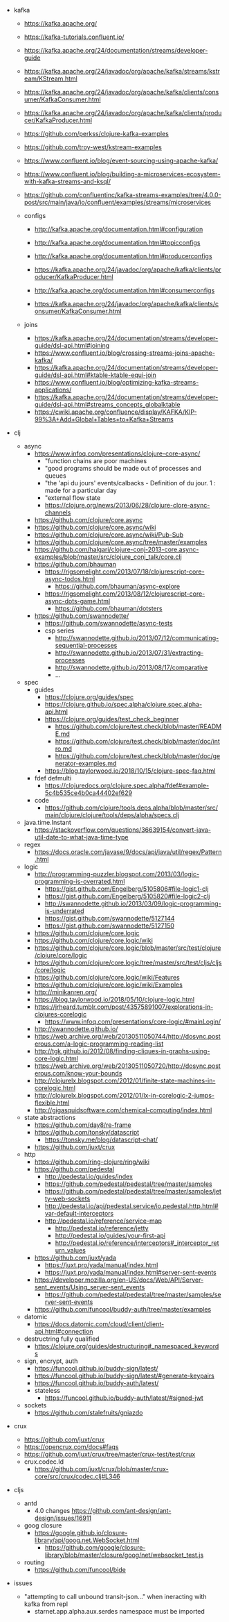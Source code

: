 - kafka
  - https://kafka.apache.org/
  - https://kafka-tutorials.confluent.io/
  - https://kafka.apache.org/24/documentation/streams/developer-guide

  - https://kafka.apache.org/24/javadoc/org/apache/kafka/streams/kstream/KStream.html
  - https://kafka.apache.org/24/javadoc/org/apache/kafka/clients/consumer/KafkaConsumer.html
  - https://kafka.apache.org/24/javadoc/org/apache/kafka/clients/producer/KafkaProducer.html

  - https://github.com/perkss/clojure-kafka-examples
  - https://github.com/troy-west/kstream-examples

  - https://www.confluent.io/blog/event-sourcing-using-apache-kafka/
  - https://www.confluent.io/blog/building-a-microservices-ecosystem-with-kafka-streams-and-ksql/
  - https://github.com/confluentinc/kafka-streams-examples/tree/4.0.0-post/src/main/java/io/confluent/examples/streams/microservices
  - configs
    - http://kafka.apache.org/documentation.html#configuration
    - http://kafka.apache.org/documentation.html#topicconfigs

    - http://kafka.apache.org/documentation.html#producerconfigs
    - https://kafka.apache.org/24/javadoc/org/apache/kafka/clients/producer/KafkaProducer.html

    - http://kafka.apache.org/documentation.html#consumerconfigs
    - https://kafka.apache.org/24/javadoc/org/apache/kafka/clients/consumer/KafkaConsumer.html
  - joins
    - https://kafka.apache.org/24/documentation/streams/developer-guide/dsl-api.html#joining
    - https://www.confluent.io/blog/crossing-streams-joins-apache-kafka/
    - https://kafka.apache.org/24/documentation/streams/developer-guide/dsl-api.html#ktable-ktable-equi-join
    - https://www.confluent.io/blog/optimizing-kafka-streams-applications/
    - https://kafka.apache.org/24/documentation/streams/developer-guide/dsl-api.html#streams_concepts_globalktable
    - https://cwiki.apache.org/confluence/display/KAFKA/KIP-99%3A+Add+Global+Tables+to+Kafka+Streams

- clj
  - async
    - https://www.infoq.com/presentations/clojure-core-async/
      - "function chains are poor machines
      - "good programs should be made out of processes and queues
      - "the 'api du jours' events/calbacks - Definition of du jour. 1 : made for a particular day
      - "external flow state
      - https://clojure.org/news/2013/06/28/clojure-clore-async-channels
    - https://github.com/clojure/core.async
    - https://github.com/clojure/core.async/wiki
    - https://github.com/clojure/core.async/wiki/Pub-Sub
    - https://github.com/clojure/core.async/tree/master/examples
    - https://github.com/halgari/clojure-conj-2013-core.async-examples/blob/master/src/clojure_conj_talk/core.clj
    - https://github.com/bhauman
      - https://rigsomelight.com/2013/07/18/clojurescript-core-async-todos.html
        - https://github.com/bhauman/async-explore
      - https://rigsomelight.com/2013/08/12/clojurescript-core-async-dots-game.html  
        - https://github.com/bhauman/dotsters
    - https://github.com/swannodette/
      - https://github.com/swannodette/async-tests
      - csp series
        - http://swannodette.github.io/2013/07/12/communicating-sequential-processes
        - http://swannodette.github.io/2013/07/31/extracting-processes
        - http://swannodette.github.io/2013/08/17/comparative
        - ...
  - spec
    - guides
      - https://clojure.org/guides/spec
      - https://clojure.github.io/spec.alpha/clojure.spec.alpha-api.html
      - https://clojure.org/guides/test_check_beginner
        - https://github.com/clojure/test.check/blob/master/README.md
        - https://github.com/clojure/test.check/blob/master/doc/intro.md
        - https://github.com/clojure/test.check/blob/master/doc/generator-examples.md
      - https://blog.taylorwood.io/2018/10/15/clojure-spec-faq.html
    - fdef defmulti
      - https://clojuredocs.org/clojure.spec.alpha/fdef#example-5c4b535ce4b0ca44402ef629
    - code
      - https://github.com/clojure/tools.deps.alpha/blob/master/src/main/clojure/clojure/tools/deps/alpha/specs.clj
  - java.time.Instant
    - https://stackoverflow.com/questions/36639154/convert-java-util-date-to-what-java-time-type
  - regex
    - https://docs.oracle.com/javase/9/docs/api/java/util/regex/Pattern.html
  - logic
    - http://programming-puzzler.blogspot.com/2013/03/logic-programming-is-overrated.html
      - https://gist.github.com/Engelberg/5105806#file-logic1-clj
      - https://gist.github.com/Engelberg/5105820#file-logic2-clj
      - http://swannodette.github.io/2013/03/09/logic-programming-is-underrated
      - https://gist.github.com/swannodette/5127144
      - https://gist.github.com/swannodette/5127150
    - https://github.com/clojure/core.logic
    - https://github.com/clojure/core.logic/wiki
    - https://github.com/clojure/core.logic/blob/master/src/test/clojure/clojure/core/logic
    - https://github.com/clojure/core.logic/tree/master/src/test/cljs/cljs/core/logic
    - https://github.com/clojure/core.logic/wiki/Features
    - https://github.com/clojure/core.logic/wiki/Examples
    - http://minikanren.org/
    - https://blog.taylorwood.io/2018/05/10/clojure-logic.html
    - https://jrheard.tumblr.com/post/43575891007/explorations-in-clojures-corelogic
      - https://www.infoq.com/presentations/core-logic/#mainLogin/
    - http://swannodette.github.io/
    - https://web.archive.org/web/20130511050744/http://dosync.posterous.com/a-logic-programming-reading-list
    - http://tgk.github.io/2012/08/finding-cliques-in-graphs-using-core-logic.html
    - https://web.archive.org/web/20130511050720/http://dosync.posterous.com/know-your-bounds
    - http://clojurelx.blogspot.com/2012/01/finite-state-machines-in-corelogic.html
    - http://clojurelx.blogspot.com/2012/01/lx-in-corelogic-2-jumps-flexible.html
    - http://gigasquidsoftware.com/chemical-computing/index.html
  - state abstractions
    - https://github.com/day8/re-frame
    - https://github.com/tonsky/datascript
      - https://tonsky.me/blog/datascript-chat/
    - https://github.com/juxt/crux
  - http
    - https://github.com/ring-clojure/ring/wiki
    - https://github.com/pedestal
      - http://pedestal.io/guides/index
      - https://github.com/pedestal/pedestal/tree/master/samples
      - https://github.com/pedestal/pedestal/tree/master/samples/jetty-web-sockets
      - http://pedestal.io/api/pedestal.service/io.pedestal.http.html#var-default-interceptors
      - http://pedestal.io/reference/service-map
        - http://pedestal.io/reference/jetty
        - http://pedestal.io/guides/your-first-api
        - http://pedestal.io/reference/interceptors#_interceptor_return_values
    - https://github.com/juxt/yada
      - https://juxt.pro/yada/manual/index.html
      - https://juxt.pro/yada/manual/index.html#server-sent-events
    - https://developer.mozilla.org/en-US/docs/Web/API/Server-sent_events/Using_server-sent_events
      - https://github.com/pedestal/pedestal/tree/master/samples/server-sent-events
    - https://github.com/funcool/buddy-auth/tree/master/examples
  - datomic
    - https://docs.datomic.com/cloud/client/client-api.html#connection
  - destructring fully qualified
    - https://clojure.org/guides/destructuring#_namespaced_keywords
  - sign, encrypt, auth
    - https://funcool.github.io/buddy-sign/latest/
    - https://funcool.github.io/buddy-sign/latest/#generate-keypairs
    - https://funcool.github.io/buddy-auth/latest/
    - stateless
      - https://funcool.github.io/buddy-auth/latest/#signed-jwt
  - sockets
    - https://github.com/stalefruits/gniazdo

- crux
  - https://github.com/juxt/crux
  - https://opencrux.com/docs#faqs
  - https://github.com/juxt/crux/tree/master/crux-test/test/crux
  - crux.codec.Id
    - https://github.com/juxt/crux/blob/master/crux-core/src/crux/codec.clj#L346

- cljs
  - antd
    - 4.0 changes https://github.com/ant-design/ant-design/issues/16911
  - goog closure
    - https://google.github.io/closure-library/api/goog.net.WebSocket.html
      - https://github.com/google/closure-library/blob/master/closure/goog/net/websocket_test.js
  - routing
    - https://github.com/funcool/bide


- issues
  - "attempting to call unbound transit-json..." when ineracting with kafka from repl
    - starnet.app.alpha.aux.serdes namespace must be imported 